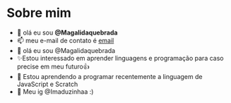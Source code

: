 # Sobre mim
- 👋 olá eu sou **@Magalidaquebrada**
- 📫 meu e-mail de contato é [email](maria.beralde.costa@escola.pr.gov.br)
- 👋 olá eu sou @Magalidaquebrada
-  ✨Estou interessado em aprender linguagens e programação para caso precise em meu futuro👍
- 🌱 Estou aprendendo a programar recentemente a linguagem de JavaScript e Scratch
- 💞️ Meu ig @Imaduzinhaa :)




